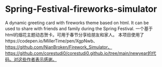# Spring-Festival-fireworks-simulator
A dynamic greeting card with fireworks theme based on html. It can be used to share with friends and family during the Spring Festival.
一个基于html的烟花主题动态贺卡。可用于春节分享给朋友和家人。
本项目使用了https://codepen.io/MillerTime/pen/XgpNwb、https://github.com/NianBroken/Firework_Simulator、https://github.com/corestudi0/corestudi0.github.io/tree/main/newyear的代码。对这些作者表示感谢。
